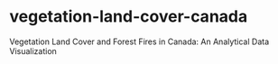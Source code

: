 # vegetation-land-cover-canada
Vegetation Land Cover and Forest Fires in Canada: An Analytical Data Visualization

